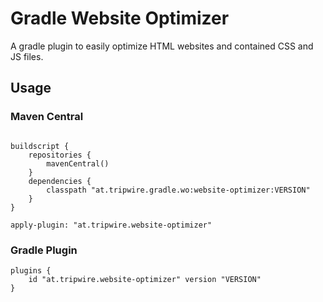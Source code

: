 # Gradle Website Optimizer
A gradle plugin to easily optimize HTML websites and contained CSS and JS files.


## Usage

### Maven Central

```

buildscript {
    repositories {
        mavenCentral()
    }
    dependencies {
        classpath "at.tripwire.gradle.wo:website-optimizer:VERSION"
    }
}

apply-plugin: "at.tripwire.website-optimizer"

```

### Gradle Plugin

```
plugins {
	id "at.tripwire.website-optimizer" version "VERSION"
}

```
